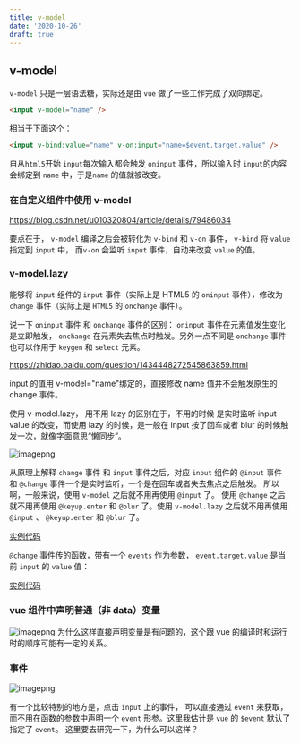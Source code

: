 ```yaml
---
title: v-model
date: '2020-10-26'
draft: true
---
```


## v-model

`v-model` 只是一层语法糖，实际还是由 `vue` 做了一些工作完成了双向绑定。

```html
<input v-model="name" />
```

相当于下面这个：

```html
<input v-bind:value="name" v-on:input="name=$event.target.value" />
```

自从`html5`开始 `input`每次输入都会触发 `oninput` 事件，所以输入时 `input`的内容会绑定到 `name` 中，于是`name` 的值就被改变。

### 在自定义组件中使用 v-model

https://blog.csdn.net/u010320804/article/details/79486034

要点在于， `v-model` 编译之后会被转化为 `v-bind` 和 `v-on` 事件， `v-bind` 将 `value` 指定到 `input` 中， 而`v-on` 会监听 `input` 事件，自动来改变 `value` 的值。

### v-model.lazy

能够将 `input` 组件的 `input` 事件（实际上是 HTML5 的 `oninput` 事件），修改为 `change` 事件（实际上是 `HTML5` 的 `onchange` 事件）。

说一下 `oninput` 事件 和 `onchange` 事件的区别： `oninput` 事件在元素值发生变化是立即触发， `onchange` 在元素失去焦点时触发。另外一点不同是 `onchange` 事件也可以作用于 `keygen` 和 `select` 元素。

https://zhidao.baidu.com/question/1434448272545863859.html

input 的值用 v-model="name"绑定的，直接修改 name 值并不会触发原生的 change 事件。

使用 v-model.lazy， 用不用 lazy 的区别在于，不用的时候 是实时监听 input value 的改变，而使用 lazy 的时候，是一般在 input 按了回车或者 blur 的时候触发一次，就像字面意思“懒同步”。

![imagepng](http://media.zhijianzhang.cn//file/2018/11/36ce916c157b480eab608c8bed9f364a_image.png)

从原理上解释 `change` 事件 和 `input` 事件之后，对应 `input` 组件的 `@input` 事件 和 `@change` 事件一个是实时监听，一个是在回车或者失去焦点之后触发。 所以啊，一般来说，使用 `v-model` 之后就不用再使用 `@input` 了。 使用 `@change` 之后就不用再使用 `@keyup.enter` 和 `@blur` 了。使用 `v-model.lazy` 之后就不用再使用 `@input` 、 `@keyup.enter` 和 `@blur` 了。

[实例代码](https://jsbin.com/fofuviwogu/edit?html,js,console,output)

`@change` 事件传的函数，带有一个 `events` 作为参数， `event.target.value` 是当前 `input` 的 `value` 值：

[实例代码](https://jsbin.com/wetivivuva/1/edit?js,console,output)

### vue 组件中声明普通（非 data）变量

![imagepng](http://media.zhijianzhang.cn//file/2019/01/2d02e966c50541268512ffdab5b9f9c1_image.png)
为什么这样直接声明变量是有问题的，这个跟 vue 的编译时和运行时的顺序可能有一定的关系。

### 事件

![imagepng](http://media.zhijianzhang.cn//file/2018/11/13741f3a972d41fe9de82a1bb260700d_image.png)

有一个比较特别的地方是，点击 `input` 上的事件， 可以直接通过 `event` 来获取，而不用在函数的参数中声明一个 `event` 形参。这里我估计是 `vue` 的 `$event` 默认了指定了 `event`。 这里要去研究一下，为什么可以这样？
